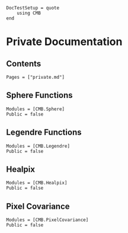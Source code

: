 ```@meta
DocTestSetup = quote
    using CMB
end
```

# Private Documentation

## Contents
```@contents
Pages = ["private.md"]
```

## Sphere Functions
```@autodocs
Modules = [CMB.Sphere]
Public = false
```

## Legendre Functions
```@autodocs
Modules = [CMB.Legendre]
Public = false
```

## Healpix
```@autodocs
Modules = [CMB.Healpix]
Public = false
```

## Pixel Covariance
```@autodocs
Modules = [CMB.PixelCovariance]
Public = false
```

